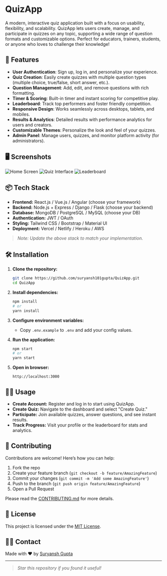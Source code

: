 # QuizApp

A modern, interactive quiz application built with a focus on usability, flexibility, and scalability. QuizApp lets users create, manage, and participate in quizzes on any topic, supporting a wide range of question formats and customizable options. Perfect for educators, trainers, students, or anyone who loves to challenge their knowledge!

## 🚀 Features

- **User Authentication**: Sign up, log in, and personalize your experience.
- **Quiz Creation**: Easily create quizzes with multiple question types (multiple choice, true/false, short answer, etc.).
- **Question Management**: Add, edit, and remove questions with rich formatting.
- **Timer & Scoring**: Built-in timer and instant scoring for competitive play.
- **Leaderboard**: Track top performers and foster friendly competition.
- **Responsive Design**: Works seamlessly across desktops, tablets, and mobiles.
- **Results & Analytics**: Detailed results with performance analytics for users and creators.
- **Customizable Themes**: Personalize the look and feel of your quizzes.
- **Admin Panel**: Manage users, quizzes, and monitor platform activity (for administrators).

## 🖥️ Screenshots

<!-- Replace these with your app screenshots -->
![Home Screen](images/home.png)
![Quiz Interface](images/quiz.png)
![Leaderboard](images/leaderboard.png)

## 📦 Tech Stack

- **Frontend:** React.js / Vue.js / Angular (choose your framework)
- **Backend:** Node.js + Express / Django / Flask (choose your backend)
- **Database:** MongoDB / PostgreSQL / MySQL (choose your DB)
- **Authentication:** JWT / OAuth
- **Styling:** Tailwind CSS / Bootstrap / Material UI
- **Deployment:** Vercel / Netlify / Heroku / AWS

> _Note: Update the above stack to match your implementation._

## 🛠️ Installation

1. **Clone the repository:**
   ```bash
   git clone https://github.com/suryansh101gupta/QuizApp.git
   cd QuizApp
   ```

2. **Install dependencies:**
   ```bash
   npm install
   # or
   yarn install
   ```

3. **Configure environment variables:**
   - Copy `.env.example` to `.env` and add your config values.

4. **Run the application:**
   ```bash
   npm start
   # or
   yarn start
   ```

5. **Open in browser:**
   ```
   http://localhost:3000
   ```

## 🧑‍💻 Usage

- **Create Account:** Register and log in to start using QuizApp.
- **Create Quiz:** Navigate to the dashboard and select "Create Quiz."
- **Participate:** Join available quizzes, answer questions, and see instant results.
- **Track Progress:** Visit your profile or the leaderboard for stats and analytics.

## 🤝 Contributing

Contributions are welcome! Here’s how you can help:

1. Fork the repo
2. Create your feature branch (`git checkout -b feature/AmazingFeature`)
3. Commit your changes (`git commit -m 'Add some AmazingFeature'`)
4. Push to the branch (`git push origin feature/AmazingFeature`)
5. Open a Pull Request

Please read the [CONTRIBUTING.md](CONTRIBUTING.md) for more details.

## 📄 License

This project is licensed under the [MIT License](LICENSE).

## 🙋‍♂️ Contact

Made with ❤️ by [Suryansh Gupta](https://github.com/suryansh101gupta)

---

> _Star this repository if you found it useful!_

